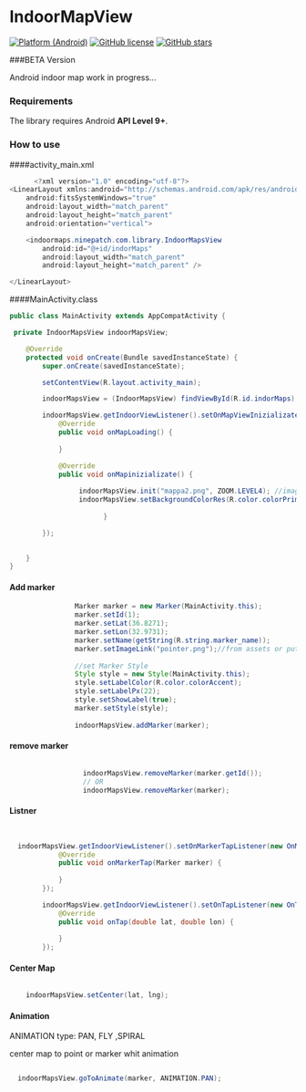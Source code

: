 # IndoorMapView


[![Platform (Android)](https://img.shields.io/badge/platform-Android-blue.svg?style=flat-square)](http://www.android.com)
[![GitHub license](https://img.shields.io/github/license/mashape/apistatus.svg)](https://github.com/ninepatch/IndoorMapView/blob/master/License)
[![GitHub stars](https://img.shields.io/github/stars/ninepatch/IndoorMapView.svg)](https://github.com/ninepatch/IndoorMapView/stargazers)

###BETA Version

Android indoor map work in progress...


### Requirements

The library requires Android **API Level 9+**.



### How to use

####activity_main.xml
```java
      <?xml version="1.0" encoding="utf-8"?>
<LinearLayout xmlns:android="http://schemas.android.com/apk/res/android"
    android:fitsSystemWindows="true"
    android:layout_width="match_parent"
    android:layout_height="match_parent"
    android:orientation="vertical">

    <indoormaps.ninepatch.com.library.IndoorMapsView
        android:id="@+id/indorMaps"
        android:layout_width="match_parent"
        android:layout_height="match_parent" />

</LinearLayout>
```

####MainActivity.class

```java
public class MainActivity extends AppCompatActivity {

 private IndoorMapsView indoorMapsView;

    @Override
    protected void onCreate(Bundle savedInstanceState) {
        super.onCreate(savedInstanceState);

        setContentView(R.layout.activity_main);

        indoorMapsView = (IndoorMapsView) findViewById(R.id.indorMaps);

        indoorMapsView.getIndoorViewListener().setOnMapViewInizializate(new OnMapViewInizializate() {
            @Override
            public void onMapLoading() {
          
            }

            @Override
            public void onMapinizializate() {
                 
                 indoorMapsView.init("mappa2.png", ZOOM.LEVEL4); //image from assets or put link
                 indoorMapsView.setBackgroundColorRes(R.color.colorPrimary);
                      
                       }

        });

   
    }
}

```

#### Add marker

```java
                Marker marker = new Marker(MainActivity.this);
                marker.setId(1);
                marker.setLat(36.8271);
                marker.setLon(32.9731);
                marker.setName(getString(R.string.marker_name));
                marker.setImageLink("pointer.png");//from assets or put link
                
                //set Marker Style
                Style style = new Style(MainActivity.this);
                style.setLabelColor(R.color.colorAccent);
                style.setLabelPx(22);
                style.setShowLabel(true);
                marker.setStyle(style);
                
                indoorMapsView.addMarker(marker);


```


#### remove marker

```java

                  indoorMapsView.removeMarker(marker.getId());
                  // OR
                  indoorMapsView.removeMarker(marker);

```


#### Listner

```java


  indoorMapsView.getIndoorViewListener().setOnMarkerTapListener(new OnMarkerTapListener() {
            @Override
            public void onMarkerTap(Marker marker) {
         
            }
        });

        indoorMapsView.getIndoorViewListener().setOnTapListener(new OnTapListener() {
            @Override
            public void onTap(double lat, double lon) {
                
            }
        });

```
#### Center Map

```java

    indoorMapsView.setCenter(lat, lng);

```


#### Animation


ANIMATION type: PAN, FLY ,SPIRAL 

center map to point or marker whit animation

```java

  indoorMapsView.goToAnimate(marker, ANIMATION.PAN);

```
